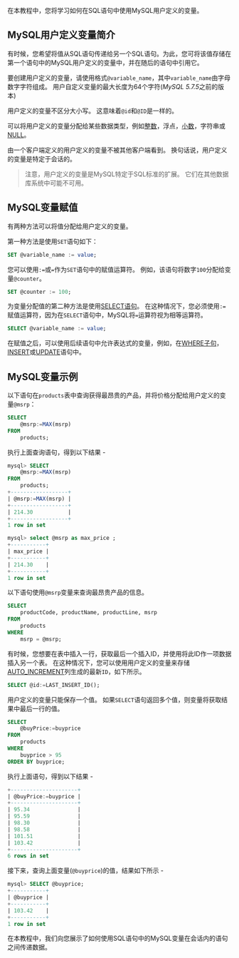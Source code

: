 在本教程中，您将学习如何在SQL语句中使用MySQL用户定义的变量。

## MySQL用户定义变量简介

有时候，您希望将值从SQL语句传递给另一个SQL语句。为此，您可将该值存储在第一个语句中的MySQL用户定义的变量中，并在随后的语句中引用它。

要创建用户定义的变量，请使用格式`@variable_name`，其中`variable_name`由字母数字字符组成。 用户自定义变量的最大长度为64个字符(*MySQL 5.7.5*之前的版本)

用户定义的变量不区分大小写。 这意味着`@id`和`@ID`是一样的。

可以将用户定义的变量分配给某些数据类型，例如[整数](http://www.yiibai.com/mysql/int.html)，浮点，[小数](http://www.yiibai.com/mysql/decimal.html)，字符串或[NULL](http://www.yiibai.com/mysql/null.html)。

由一个客户端定义的用户定义的变量不被其他客户端看到。 换句话说，用户定义的变量是特定于会话的。

> 注意，用户定义的变量是MySQL特定于SQL标准的扩展。 它们在其他数据库系统中可能不可用。

## MySQL变量赋值

有两种方法可以将值分配给用户定义的变量。

第一种方法是使用`SET`语句如下：

```sql
SET @variable_name := value;
```

您可以使用`:=`或`=`作为`SET`语句中的赋值运算符。 例如，该语句将数字`100`分配给变量`@counter`。

```sql
SET @counter := 100;
```

为变量分配值的第二种方法是使用[SELECT语句](http://www.yiibai.com/mysql/select-statement-query-data.html)。 在这种情况下，您必须使用`:=`赋值运算符，因为在`SELECT`语句中，MySQL将`=`运算符视为相等运算符。

```sql
SELECT @variable_name := value;
```

在赋值之后，可以使用后续语句中允许表达式的变量，例如，在[WHERE子句](http://www.yiibai.com/mysql/where.html)，[INSERT](http://www.yiibai.com/mysql/insert-statement.html)或[UPDATE](http://www.yiibai.com/mysql/update-data.html)语句中。

## MySQL变量示例

以下语句在`products`表中查询获得最昂贵的产品，并将价格分配给用户定义的变量`@msrp`：

```sql
SELECT 
    @msrp:=MAX(msrp)
FROM
    products;
```

执行上面查询语句，得到以下结果 -

```sql
mysql> SELECT 
    @msrp:=MAX(msrp)
FROM
    products;
+------------------+
| @msrp:=MAX(msrp) |
+------------------+
| 214.30           |
+------------------+
1 row in set

mysql> select @msrp as max_price ;
+-----------+
| max_price |
+-----------+
| 214.30    |
+-----------+
1 row in set
```

以下语句使用`@msrp`变量来查询最昂贵产品的信息。

```sql
SELECT 
    productCode, productName, productLine, msrp
FROM
    products
WHERE
    msrp = @msrp;
```

有时候，您想要在表中插入一行，获取最后一个插入ID，并使用将此ID作一项数据插入另一个表。 在这种情况下，您可以使用用户定义的变量来存储[AUTO_INCREMENT](http://www.yiibai.com/mysql/sequence.html)列生成的最新`ID`，如下所示。

```sql
SELECT @id:=LAST_INSERT_ID();
```

用户定义的变量只能保存一个值。 如果`SELECT`语句返回多个值，则变量将获取结果中最后一行的值。

```sql
SELECT 
    @buyPrice:=buyprice
FROM
    products
WHERE
    buyprice > 95
ORDER BY buyprice;
```

执行上面语句，得到以下结果 -

```sql
+---------------------+
| @buyPrice:=buyprice |
+---------------------+
| 95.34               |
| 95.59               |
| 98.30               |
| 98.58               |
| 101.51              |
| 103.42              |
+---------------------+
6 rows in set
```

接下来，查询上面变量(`@buyprice`)的值，结果如下所示 -

```sql
mysql> SELECT @buyprice;
+-----------+
| @buyprice |
+-----------+
| 103.42    |
+-----------+
1 row in set
```

在本教程中，我们向您展示了如何使用SQL语句中的MySQL变量在会话内的语句之间传递数据。